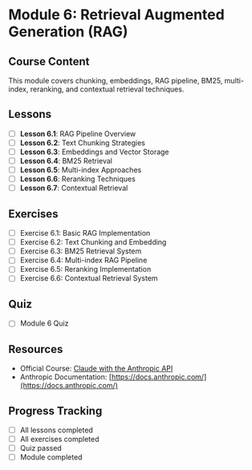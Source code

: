 # Module 6: Retrieval Augmented Generation (RAG)

## Course Content
This module covers chunking, embeddings, RAG pipeline, BM25, multi-index, reranking, and contextual retrieval techniques.

## Lessons
- [ ] **Lesson 6.1**: RAG Pipeline Overview
- [ ] **Lesson 6.2**: Text Chunking Strategies
- [ ] **Lesson 6.3**: Embeddings and Vector Storage
- [ ] **Lesson 6.4**: BM25 Retrieval
- [ ] **Lesson 6.5**: Multi-index Approaches
- [ ] **Lesson 6.6**: Reranking Techniques
- [ ] **Lesson 6.7**: Contextual Retrieval

## Exercises
- [ ] Exercise 6.1: Basic RAG Implementation
- [ ] Exercise 6.2: Text Chunking and Embedding
- [ ] Exercise 6.3: BM25 Retrieval System
- [ ] Exercise 6.4: Multi-index RAG Pipeline
- [ ] Exercise 6.5: Reranking Implementation
- [ ] Exercise 6.6: Contextual Retrieval System

## Quiz
- [ ] Module 6 Quiz

## Resources
- Official Course: [Claude with the Anthropic API](https://anthropic.skilljar.com/claude-with-the-anthropic-api)
- Anthropic Documentation: [https://docs.anthropic.com/](https://docs.anthropic.com/)

## Progress Tracking
- [ ] All lessons completed
- [ ] All exercises completed
- [ ] Quiz passed
- [ ] Module completed 